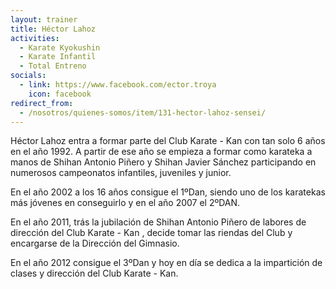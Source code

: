 ```yaml
---
layout: trainer
title: Héctor Lahoz
activities:
  - Karate Kyokushin
  - Karate Infantil
  - Total Entreno
socials:
  - link: https://www.facebook.com/ector.troya
    icon: facebook
redirect_from:
  - /nosotros/quienes-somos/item/131-hector-lahoz-sensei/
---
```

<p>Héctor Lahoz entra a formar parte del Club Karate - Kan con tan solo 6 años en
el año 1992.
A partir de ese año se empieza a formar como karateka a manos de Shihan Antonio Piñero y Shihan Javier Sánchez participando en numerosos campeonatos infantiles, juveniles y junior.</p>

<p>En el año 2002 a los 16 años consigue el 1ºDan, siendo uno de los karatekas más jóvenes en conseguirlo y en el año 2007 el 2ºDAN.</p>

<p>En el año 2011, trás la jubilación de Shihan Antonio Piñero de labores de dirección del Club Karate - Kan , decide tomar las riendas del Club y encargarse de la Dirección del Gimnasio.</p>

<p>En el año 2012 consigue el 3ºDan y hoy en día se dedica a la impartición de clases y dirección del Club Karate - Kan.</p>
